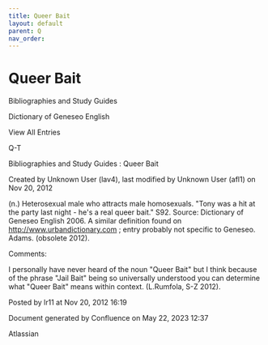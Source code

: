 ```yaml
---
title: Queer Bait
layout: default
parent: Q
nav_order:
---
```


# Queer Bait

Bibliographies and Study Guides

Dictionary of Geneseo English

View All Entries

Q-T

Bibliographies and Study Guides : Queer Bait

Created by  Unknown User (lav4), last modified by  Unknown User (afl1) on Nov 20, 2012

(n.) Heterosexual male who attracts male homosexuals. &quot;Tony was a hit at the party last night - he's a real queer bait.&quot; S92. Source: Dictionary of Geneseo English 2006. A similar definition found on http://www.urbandictionary.com ; entry probably not specific to Geneseo. Adams. (obsolete 2012).

Comments:

I personally have never heard of the noun &quot;Queer Bait&quot; but I think because of the phrase &quot;Jail Bait&quot; being so universally understood you can determine what &quot;Queer Bait&quot; means within context. (L.Rumfola, S-Z 2012).

Posted by lr11 at Nov 20, 2012 16:19

Document generated by Confluence on May 22, 2023 12:37

Atlassian
